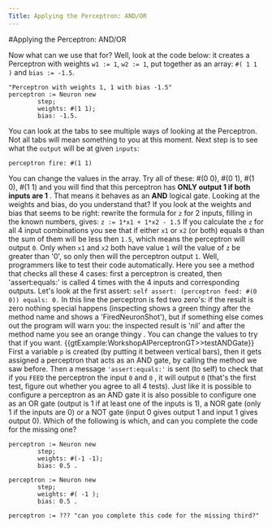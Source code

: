 ```yaml
---
Title: Applying the Perceptron: AND/OR
---
```

#Applying the Perceptron: AND/OR


Now what can we use that for? Well, look at the code below: it creates a Perceptron with 
weights    `w1 := 1`, `w2 := 1`,   put together as an array: `#( 1 1 )` 
and `bias := -1.5`.
```Pharo
"Perceptron with weights 1, 1 with bias -1.5" 
perceptron := Neuron new
		step;
		weights: #(1 1);
		bias: -1.5.
```
You can look at the tabs to see multiple ways of looking at the Perceptron. Not all tabs will mean something to you at this moment.
Next step is to see what the `output` will be at given `inputs`:
```Pharo
perceptron fire: #(1 1)
```
You can change the values in the array. Try all of these: #(0 0), #(0 1), #(1 0), #(1 1) and you will find that this perceptron has **ONLY output 1 if both inputs are 1** . That means it behaves as an **AND** logical gate. Looking at the weights and bias, do you understand that?
If you look at the weights and bias that seems to be right: rewrite the formula for `z` for 2 inputs, filling in the known numbers, gives:
`z := 1*x1 + 1*x2 - 1.5`
If you calculate the `z` for all 4 input combinations you see that if either `x1`  or  `x2`  (or both) equals  `0`  than the sum of them will be less then `1.5`, which means the perceptron will output `0`. Only when  `x1` and `x2`  both have value `1`  will the value of `z` be greater than '0', so only then will the perceptron output `1`.
Well, programmers like to test their code automatically. Here you see a method that checks  all these 4 cases: first a perceptron is created, then 'assert:equals:' is called 4 times with the 4 inputs and corresponding outputs. Let's look at the first assert: 
`self assert: (perceptron feed: #(0 0)) equals: 0.`
In this line the perceptron is fed two zero's: if the result is zero nothing special happens (inspecting  shows a green thingy after the method name and shows a 'FiredNeuronShot'), but if something else comes out the program will warn you: the inspected result is 'nil' and after the method name you see an orange thingy . You can change the values to try that if you want.
{{gtExample:WorkshopAIPerceptronGT>>testANDGate}}
First a variable `p` is created (by putting it between vertical bars), then it gets assigned a perceptron that acts as an AND gate, by calling the method we saw before. Then a message `'assert:equals:'` is sent (to self) to check that if you `FEED` the perceptron the input `0` and `0` , it will output `0` (that's the first test, figure out whether you agree to all 4 tests).
Just like it is possible to configure a perceptron as an AND gate it is also possible to configure one as an OR gate (output is 1 if at least one of the inputs is 1), a NOR gate (only 1 if the inputs are 0) or a NOT gate (input 0 gives output 1 and input 1 gives output 0). Which of the following is which, and can you complete the code for the missing one?
```Pharo
perceptron := Neuron new
		step;
		weights: #(-1 -1);
		bias: 0.5 .
```
```Pharo
perceptron := Neuron new
		step;
		weights: #( -1 );
		bias: 0.5 .
```
```Pharo
perceptron := ??? "can you complete this code for the missing third?"
```
